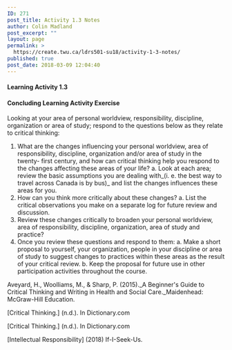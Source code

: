 ```yaml
---
ID: 271
post_title: Activity 1.3 Notes
author: Colin Madland
post_excerpt: ""
layout: page
permalink: >
  https://create.twu.ca/ldrs501-su18/activity-1-3-notes/
published: true
post_date: 2018-03-09 12:04:40
---
```

<h4>Learning Activity 1.3</h4>

<h4>Concluding Learning Activity Exercise</h4>

Looking at your area of personal worldview, responsibility, discipline, organization or area of study; respond to the questions below as they relate to critical thinking:

<ol>
<li>What are the changes influencing your personal worldview, area of responsibility, discipline, organization and/or area of study in the twenty- first century, and how can critical thinking help you respond to the changes affecting these areas of your life?
a. Look at each area; review the basic assumptions you are dealing with_(i. e. the best way to travel across Canada is by bus)_ and list the changes influences these areas for you.</li>
<li>How can you think more critically about these changes?
a. List the critical observations you make on a separate log for future review and discussion.</li>
<li>Review these changes critically to broaden your personal worldview, area of responsibility, discipline, organization, area of study and practice?</li>
<li>Once you review these questions and respond to them:
a. Make a short proposal to yourself, your organization, people in your discipline or area of study to suggest changes to practices within these areas as the result of your critical review.
b. Keep the proposal for future use in other participation activities throughout the course.</li>
</ol>

Aveyard, H., Woolliams, M., &amp; Sharp, P. (2015)._A Beginner's Guide to Critical Thinking and Writing in Health and Social Care._Maidenhead: McGraw-Hill Education.

[Critical Thinking.] (n.d.). In Dictionary.com

[Critical Thinking.] (n.d.). In Dictionary.com

[Intellectual Responsibility] (2018) If-I-Seek-Us.